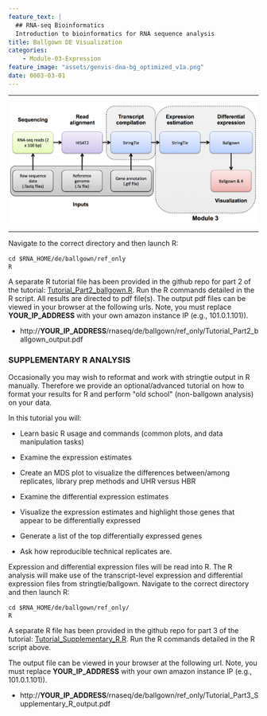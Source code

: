 ```yaml
---
feature_text: |
  ## RNA-seq Bioinformatics
  Introduction to bioinformatics for RNA sequence analysis
title: Ballgown DE Visualization
categories:
    - Module-03-Expression
feature_image: "assets/genvis-dna-bg_optimized_v1a.png"
date: 0003-03-01
---
```


***

![RNA-seq_Flowchart4](/assets/module_3/RNA-seq_Flowchart4.png)

***
Navigate to the correct directory and then launch R:

    cd $RNA_HOME/de/ballgown/ref_only
    R

A separate R tutorial file has been provided in the github repo for part 2 of the tutorial: [Tutorial_Part2_ballgown.R](https://github.com/griffithlab/rnaseq_tutorial/blob/master/scripts/Tutorial_Part2_ballgown.R). Run the R commands detailed in the R script. All results are directed to pdf file(s). The output pdf files can be viewed in your browser at the following urls. Note, you must replace **YOUR_IP_ADDRESS** with your own amazon instance IP (e.g., 101.0.1.101)).

* http://**YOUR_IP_ADDRESS**/rnaseq/de/ballgown/ref_only/Tutorial_Part2_ballgown_output.pdf

### SUPPLEMENTARY R ANALYSIS
Occasionally you may wish to reformat and work with stringtie output in R manually. Therefore we provide an optional/advanced tutorial on how to format your results for R and perform "old school" (non-ballgown analysis) on your data.

In this tutorial you will:

* Learn basic R usage and commands (common plots, and data manipulation tasks)

* Examine the expression estimates

* Create an MDS plot to visualize the differences between/among replicates, library prep methods and UHR versus HBR

* Examine the differential expression estimates

* Visualize the expression estimates and highlight those genes that appear to be differentially expressed

* Generate a list of the top differentially expressed genes

* Ask how reproducible technical replicates are.

Expression and differential expression files will be read into R. The R analysis will make use of the transcript-level expression and differential expression files from stringtie/ballgown. Navigate to the correct directory and then launch R:

    cd $RNA_HOME/de/ballgown/ref_only/
    R

A separate R file has been provided in the github repo for part 3 of the tutorial: [Tutorial_Supplementary_R.R](https://github.com/griffithlab/rnaseq_tutorial/blob/master/scripts/Tutorial_Supplementary_R.R). Run the R commands detailed in the R script above.

The output file can be viewed in your browser at the following url. Note, you must replace **YOUR_IP_ADDRESS** with your own amazon instance IP (e.g., 101.0.1.101)).

* http://**YOUR_IP_ADDRESS**/rnaseq/de/ballgown/ref_only/Tutorial_Part3_Supplementary_R_output.pdf
